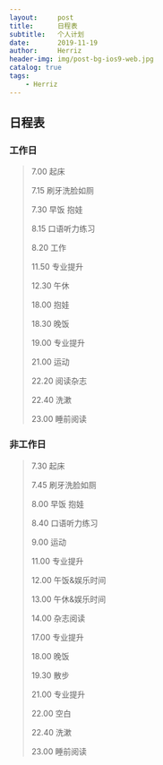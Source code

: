 ```yaml
---
layout:     post
title:      日程表
subtitle:   个人计划
date:       2019-11-19
author:     Herriz
header-img: img/post-bg-ios9-web.jpg
catalog: true
tags:
    - Herriz   
---
```

## 日程表
### 工作日
>  7.00    起床
>
>  7.15    刷牙洗脸如厕
>
>  7.30    早饭 抱娃
>
>  8.15    口语听力练习
>
>  8.20    工作
>
>  11.50  专业提升
>
>  12.30  午休
>
>  18.00  抱娃
>
>  18.30  晚饭
>
>  19.00  专业提升
>
>  21.00  运动
>
>  22.20  阅读杂志
>
>  22.40  洗漱
>
>  23.00  睡前阅读

### 非工作日
>  7.30    起床
>
>  7.45    刷牙洗脸如厕
>
>  8.00    早饭 抱娃
>
>  8.40    口语听力练习
>
>  9.00    运动
>
>  11.00  专业提升
>
>  12.00  午饭&娱乐时间
>
>  13.00  午休&娱乐时间
>
>  14.00  杂志阅读
>
>  17.00  专业提升
>
>  18.00  晚饭
>
>  19.30  散步
>
>  21.00  专业提升
>
>  22.00  空白
>
>  22.40  洗漱
>
>  23.00  睡前阅读

